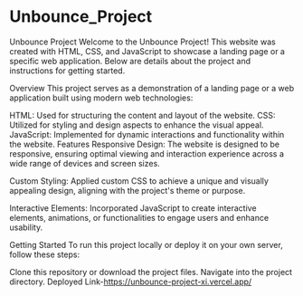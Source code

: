 # Unbounce_Project

Unbounce Project
Welcome to the Unbounce Project! This website was created with HTML, CSS, and JavaScript to showcase a landing page or a specific web application. Below are details about the project and instructions for getting started.

Overview
This project serves as a demonstration of a landing page or a web application built using modern web technologies:

HTML: Used for structuring the content and layout of the website.
CSS: Utilized for styling and design aspects to enhance the visual appeal.
JavaScript: Implemented for dynamic interactions and functionality within the website.
Features
Responsive Design: The website is designed to be responsive, ensuring optimal viewing and interaction experience across a wide range of devices and screen sizes.

Custom Styling: Applied custom CSS to achieve a unique and visually appealing design, aligning with the project's theme or purpose.

Interactive Elements: Incorporated JavaScript to create interactive elements, animations, or functionalities to engage users and enhance usability.

Getting Started
To run this project locally or deploy it on your own server, follow these steps:

Clone this repository or download the project files.
Navigate into the project directory.
Deployed Link-https://unbounce-project-xi.vercel.app/
